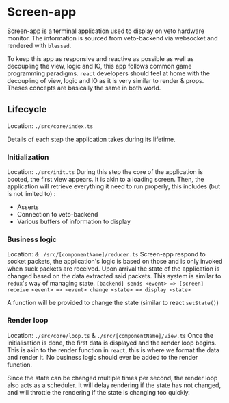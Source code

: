 # Screen-app

Screen-app is a terminal application used to display on veto hardware monitor.
The information is sourced from veto-backend via websocket and rendered with `blessed`.

To keep this app as responsive and reactive as possible as well as decoupling the view, logic and IO, this app follows common game programming paradigms.
`react` developers should feel at home with the decoupling of view, logic and IO as it is very similar to render & props.
Theses concepts are basically the same in both world.

## Lifecycle

Location: `./src/core/index.ts`

Details of each step the application takes during its lifetime.

### Initialization

Location: `./src/init.ts`
During this step the core of the application is booted, the first view appears. It is akin to a loading screen.
Then, the application will retrieve everything it need to run properly, this includes (but is not limited to) :

- Asserts
- Connection to veto-backend
- Various buffers of information to display

### Business logic

Location: & `./src/[componentName]/reducer.ts`
Screen-app respond to socket packets, the application's logic is based on those and is only invoked when suck packets are received.
Upon arrival the state of the application is changed based on the data extracted said packets.
This system is similar to `redux`'s way of managing state.
`[backend] sends <event> => [screen] receive <event> => <event> change <state> => display <state>`

A function will be provided to change the state (similar to react `setState()`)

### Render loop

Location: `./src/core/loop.ts` & `./src/[componentName]/view.ts`
Once the initialisation is done, the first data is displayed and the render loop begins.
This is akin to the render function in `react`, this is where we format the data and render it.
No business logic should ever be added to the render function.

Since the state can be changed multiple times per second, the render loop also acts as a scheduler. It will delay rendering if the state has not changed, and will throttle the rendering if the state is changing too quickly.
